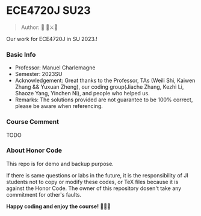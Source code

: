 # ECE4720J SU23

> Author: :car: :palm_tree::crossed_swords::hamster:

Our work for ECE4720J in SU 2023.!

### Basic Info

+ Professor: Manuel Charlemagne
+ Semester: 2023SU
+ Acknowledgement: Great thanks to the Professor, TAs (Weili Shi, Kaiwen Zhang && Yuxuan Zheng), our coding group(Jiache Zhang, Kezhi Li, Shaoze Yang, Yinchen Ni), and people who helped us.
+ Remarks: The solutions provided are not guarantee to be 100% correct, please be aware when referencing.

### Course Comment

TODO

### About Honor Code

This repo is for demo and backup purpose.

If there is same questions or labs in the future, it is the responsibility of JI students not to copy or modify these codes, or TeX files because it is against the Honor Code. The owner of this repository dosen't take any commitment for other's faults.



**Happy coding and enjoy the course!** :tada::tada::tada: